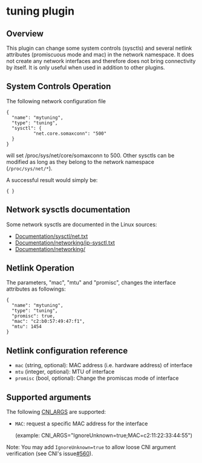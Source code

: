 # tuning plugin

## Overview

This plugin can change some system controls (sysctls) and several netlink attributes (promiscuous mode and mac) in the network namespace.
It does not create any network interfaces and therefore does not bring connectivity by itself.
It is only useful when used in addition to other plugins.

## System Controls Operation
The following network configuration file
```
{
  "name": "mytuning",
  "type": "tuning",
  "sysctl": {
          "net.core.somaxconn": "500"
  }
}
```
will set /proc/sys/net/core/somaxconn to 500.
Other sysctls can be modified as long as they belong to the network namespace (`/proc/sys/net/*`).

A successful result would simply be:
```
{ }
```

## Network sysctls documentation

Some network sysctls are documented in the Linux sources:

- [Documentation/sysctl/net.txt](https://www.kernel.org/doc/Documentation/sysctl/net.txt)
- [Documentation/networking/ip-sysctl.txt](https://www.kernel.org/doc/Documentation/networking/ip-sysctl.txt)
- [Documentation/networking/](https://www.kernel.org/doc/Documentation/networking/)

## Netlink Operation
The parameters, "mac", "mtu" and "promisc", changes the interface attributes as followings:

```
{
  "name": "mytuning",
  "type": "tuning",
  "promisc": true,
  "mac": "c2:b0:57:49:47:f1",
  "mtu": 1454
}
```

## Netlink configuration reference

* `mac` (string, optional): MAC address (i.e. hardware address) of interface
* `mtu` (integer, optional): MTU of interface
* `promisc` (bool, optional): Change the promiscas mode of interface

## Supported arguments
The following [CNI_ARGS](https://github.com/containernetworking/cni/blob/master/SPEC.md#parameters) are supported:

* `MAC`: request a specific MAC address for the interface 

    (example: CNI_ARGS="IgnoreUnknown=true;MAC=c2:11:22:33:44:55")

Note: You may add `IgnoreUnknown=true` to allow loose CNI argument verification (see CNI's issue[#560](https://github.com/containernetworking/cni/issues/560)).

